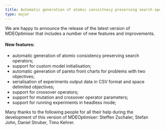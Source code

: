 ```yaml
---
title: Automatic generation of atomic consistnecy preserving search operators
type: major
---
```


We are happy to announce the release of the latest version of MDEOptimiser that includes a number of new features and improvements.

#### New features:

  * automatic generation of atomic consistency preserving search operators;
  * support for custom model initialisation;
  * automatic generation of pareto front charts for problems with two objectives;
  * serialisation of experiments output data in CSV format and space delimited objectives;
  * support for crossover operators;
  * support for mutation and crossover operator parameters;
  * support for running experiments in headless mode;

Many thanks to the following people for all their help during the development of this version of MDEOptimiser: Steffen Zschaler, Stefan John, Daniel Struber, Timo Kehrer.